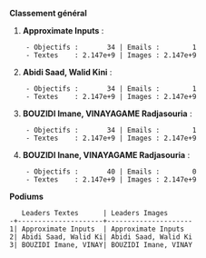 __**Classement général**__
1. **Approximate Inputs** :
```
    - Objectifs :       34 | Emails :        1
    - Textes    : 2.147e+9 | Images : 2.147e+9
```

2. **Abidi Saad, Walid Kini** :
```
    - Objectifs :       34 | Emails :        1
    - Textes    : 2.147e+9 | Images : 2.147e+9
```

3. **BOUZIDI Imane, VINAYAGAME Radjasouria** :
```
    - Objectifs :       34 | Emails :        1
    - Textes    : 2.147e+9 | Images : 2.147e+9
```

4. **BOUZIDI Inane, VINAYAGAME Radjasouria** :
```
    - Objectifs :       40 | Emails :        0
    - Textes    : 2.147e+9 | Images : 2.147e+9
```


__**Podiums**__
```
   Leaders Textes      | Leaders Images      
-+---------------------+---------------------
1| Approximate Inputs  | Approximate Inputs  
2| Abidi Saad, Walid Ki| Abidi Saad, Walid Ki
3| BOUZIDI Imane, VINAY| BOUZIDI Imane, VINAY
```
